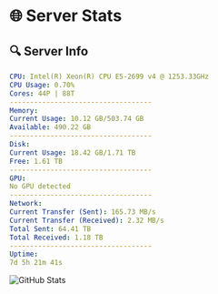 # 🌐 Server Stats
## 🔍 Server Info
```yaml
CPU: Intel(R) Xeon(R) CPU E5-2699 v4 @ 1253.33GHz
CPU Usage: 0.70%
Cores: 44P | 88T
-----------------------------------
Memory:
Current Usage: 10.12 GB/503.74 GB
Available: 490.22 GB
-----------------------------------
Disk:
Current Usage: 18.42 GB/1.71 TB
Free: 1.61 TB
-----------------------------------
GPU:
No GPU detected
-----------------------------------
Network:
Current Transfer (Sent): 165.73 MB/s
Current Transfer (Received): 2.32 MB/s
Total Sent: 64.41 TB
Total Received: 1.18 TB
-----------------------------------
Uptime:
7d 5h 21m 41s
```
![GitHub Stats](https://img.shields.io/badge/Updated-2025-02-15_04:04:59-blue)